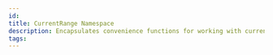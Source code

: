 ```yaml
---
id: 
title: CurrentRange Namespace
description: Encapsulates convenience functions for working with current ranges.
tags:
---
```

